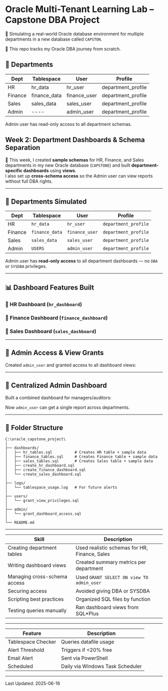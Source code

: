 # Oracle Multi-Tenant Learning Lab – Capstone DBA Project

🎯 Simulating a real-world Oracle database environment for multiple departments in a new database called `CAPSTON`.

📁 This repo tracks my Oracle DBA journey from scratch.

## 🏢 Departments

| Dept    | Tablespace   | User         |            Profile |
|---------|--------------|--------------|--------------------|
| HR      | hr_data      | hr_user      | department_profile |
| Finance | finance_data | finance_user | department_profile |
| Sales   | sales_data   | sales_user   | department_profile |
| Admin   |     ----     | admin_user   | department_profile |

Admin user has read-only access to all department schemas.


## Week 2: Department Dashboards & Schema Separation

🎯 This week, I created **sample schemas** for HR, Finance, and Sales departments in my new Oracle database (`CAPSTONE`) and built **department-specific dashboards** using **views**.  
I also set up **cross-schema access** so the Admin user can view reports without full DBA rights.

---

## 🏢 Departments Simulated

| Dept    | Tablespace     | User           | Profile                |
|---------|----------------|----------------|----------------------|
| HR      | `hr_data`      | `hr_user`      | `department_profile` |
| Finance | `finance_data` | `finance_user` | `department_profile` |
| Sales   | `sales_data`   | `sales_user`   | `department_profile` |
| Admin   | `USERS`        | `admin_user`   | `department_profile` |

Admin user has **read-only access** to all department dashboards — no `DBA` or `SYSDBA` privileges.

---

## 📊 Dashboard Features Built

### 🔹 HR Dashboard (`hr_dashboard`)
### 🔹 Finance Dashboard (`finance_dashboard`)
### 🔹 Sales Dashboard (`sales_dashboard`)

---

## 👥 Admin Access & View Grants

Created `admin_user` and granted access to all dashboard views:

---

## 🧭 Centralized Admin Dashboard

Built a combined dashboard for managers/auditors:

Now `admin_user` can get a single report across departments.

---

## 📁 Folder Structure

```
C:\oracle_capstone_project\
│
├── dashboards/
│   ├── hr_tables.sql          # Creates HR table + sample data
│   ├── finance_tables.sql     # Creates Finance table + sample data
│   ├── sales_tables.sql       # Creates Sales table + sample data
│   ├── create_hr_dashboard.sql
│   ├── create_finance_dashboard.sql
│   └── create_sales_dashboard.sql
│
├── logs/
│   └── tablespace_usage.log   # For future alerts
│
├── users/
│   └── grant_view_privileges.sql
│
├── admin/
│   └── grant_dashboard_access.sql
│
└── README.md
```

---


| Skill | Description                                                          |
|-------|----------------------------------------------------------------------|
| Creating department tables   | Used realistic schemas for HR, Finance, Sales |
| Writing dashboard views      | Created summary metrics per department        |
| Managing cross-schema access | Used `GRANT SELECT ON view TO admin_user`     |
| Securing access              | Avoided giving DBA or SYSDBA                  |
| Scripting best practices     | Organized SQL files by function               |
| Testing queries manually     | Ran dashboard views from SQL*Plus             |

---

| Feature            | Description                      |
|--------------------|----------------------------------|
| Tablespace Checker | Queries datafile usage           |
| Alert Threshold    | Triggers if <20% free            |
| Email Alert        | Sent via PowerShell              |
| Scheduled          | Daily via Windows Task Scheduler |

---

Last Updated: 2025-06-16

